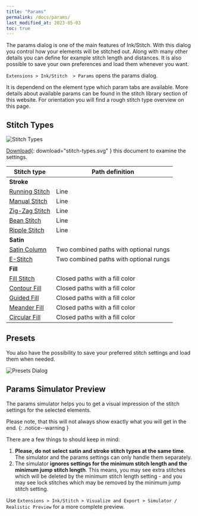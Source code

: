 ```yaml
---
title: "Params"
permalink: /docs/params/
last_modified_at: 2023-05-03
toc: true
---
```


The params dialog is one of the main features of Ink/Stitch. With this dialog you control how your elements will be stitched out. Along with many other details you can define for example stitch length and distances. It is also possible to save your own preferences and load them whenever you want.

`Extensions > Ink/Stitch  > Params` opens the params dialog.

It is dependend on the element type which param tabs are available. More details about available params can be found in the stitch library section of this website. For orientation you will find a rough stitch type overview on this page.

## Stitch Types

![Stitch Types](/assets/images/docs/stitch-types.svg)

[Download](/assets/images/docs/stitch-types.svg){: download="stitch-types.svg" } this document to examine the settings.

Stitch type|Path definition
--|--
**Stroke**|
[Running Stitch](/docs/stitches/running-stitch/) | Line
[Manual Stitch](/docs/stitches/manual-stitch/)   | Line
[Zig-Zag Stitch](/docs/stitches/zigzag-stitch/)  | Line
[Bean Stitch](/docs/stitches/bean-stitch/)       | Line
[Ripple Stitch](/docs/stitches/ripple-stitch)    | Line
**Satin**|
[Satin Column](/docs/stitches/satin-column)      | Two combined paths with optional rungs
[E-Stitch](/docs/stitches/e-stitch)              | Two combined paths with optional rungs
**Fill**|
[Fill Stitch](/docs/stitches/fill-stitch/)       | Closed paths with a fill color
[Contour Fill](/docs/stitches/contour-fill)      | Closed paths with a fill color
[Guided Fill](/docs/stitches/guided-fill)        | Closed paths with a fill color
[Meander Fill](/docs/stitches/meander-fill)      | Closed paths with a fill color
[Circular Fill](/docs/stitches/circular-fill)    | Closed paths with a fill color

## Presets

You also have the possibility to save your preferred stitch settings and load them when needed.

![Presets Dialog](/assets/images/docs/en/params-presets.jpg)

## Params Simulator Preview

The params simulator helps you to get a visual impression of the stitch settings for the selected elements.

Please note, that this will not always show exactly what you will get in the end.
{: .notice--warning }

There are a few things to should keep in mind:

1. **Please, do not select satin and stroke stitch types at the same time**. The simulator and the params settings can only handle them separately.
2. The simulator **ignores settings for the minimum stitch length and the minimum jump stitch length**. This means, you may see extra stitches which will be deleted by the minimum stitch length setting - and you may see lock stitches which may be removed by the minimum jump stitch setting.

Use `Extensions > Ink/Stitch > Visualize and Export > Simulator / Realistic Preview` for a more complete preview.
